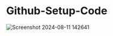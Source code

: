 # Github-Setup-Code
![Screenshot 2024-08-11 142641](https://github.com/user-attachments/assets/13e1c7c3-9a1f-4d18-9c0c-d8b0f67dff06)
